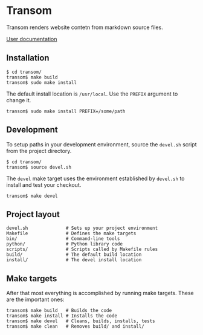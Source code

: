 # Transom

Transom renders website contetn from markdown source files.

[User documentation](http://www.ssorj.net/projects/transom.html)

## Installation

    $ cd transom/
    transom$ make build
    transom$ sudo make install

The default install location is `/usr/local`.  Use the `PREFIX`
argument to change it.

    transom$ sudo make install PREFIX=/some/path

## Development

To setup paths in your development environment, source the `devel.sh`
script from the project directory.

    $ cd transom/
    transom$ source devel.sh

The `devel` make target uses the environment established by `devel.sh`
to install and test your checkout.

    transom$ make devel

## Project layout

    devel.sh              # Sets up your project environment
    Makefile              # Defines the make targets
    bin/                  # Command-line tools
    python/               # Python library code
    scripts/              # Scripts called by Makefile rules
    build/                # The default build location
    install/              # The devel install location

## Make targets

After that most everything is accomplished by running make targets.
These are the important ones:

    transom$ make build   # Builds the code
    transom$ make install # Installs the code
    transom$ make devel   # Cleans, builds, installs, tests
    transom$ make clean   # Removes build/ and install/
